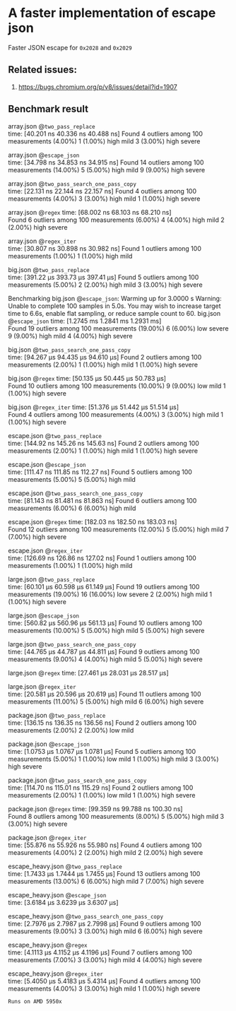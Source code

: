 # A faster implementation of escape json 
Faster JSON escape for `0x2028` and `0x2029`
## Related issues: 
1. https://bugs.chromium.org/p/v8/issues/detail?id=1907

## Benchmark result
array.json @`two_pass_replace`                                                                             
                        time:   [40.201 ns 40.336 ns 40.488 ns]
Found 4 outliers among 100 measurements (4.00%)
  1 (1.00%) high mild
  3 (3.00%) high severe

array.json @`escape_json`                                                                             
                        time:   [34.798 ns 34.853 ns 34.915 ns]
Found 14 outliers among 100 measurements (14.00%)
  5 (5.00%) high mild
  9 (9.00%) high severe

array.json @`two_pass_search_one_pass_copy`                                                                             
                        time:   [22.131 ns 22.144 ns 22.157 ns]
Found 4 outliers among 100 measurements (4.00%)
  3 (3.00%) high mild
  1 (1.00%) high severe

array.json @`regex`     time:   [68.002 ns 68.103 ns 68.210 ns]                                
Found 6 outliers among 100 measurements (6.00%)
  4 (4.00%) high mild
  2 (2.00%) high severe

array.json @`regex_iter`                                                                             
                        time:   [30.807 ns 30.898 ns 30.982 ns]
Found 1 outliers among 100 measurements (1.00%)
  1 (1.00%) high mild

big.json @`two_pass_replace`                                                                            
                        time:   [391.22 µs 393.73 µs 397.41 µs]
Found 5 outliers among 100 measurements (5.00%)
  2 (2.00%) high mild
  3 (3.00%) high severe

Benchmarking big.json @`escape_json`: Warming up for 3.0000 s
Warning: Unable to complete 100 samples in 5.0s. You may wish to increase target time to 6.6s, enable flat sampling, or reduce sample count to 60.
big.json @`escape_json` time:   [1.2745 ms 1.2841 ms 1.2931 ms]                                     
Found 19 outliers among 100 measurements (19.00%)
  6 (6.00%) low severe
  9 (9.00%) high mild
  4 (4.00%) high severe

big.json @`two_pass_search_one_pass_copy`                                                                            
                        time:   [94.267 µs 94.435 µs 94.610 µs]
Found 2 outliers among 100 measurements (2.00%)
  1 (1.00%) high mild
  1 (1.00%) high severe

big.json @`regex`       time:   [50.135 µs 50.445 µs 50.783 µs]                              
Found 10 outliers among 100 measurements (10.00%)
  9 (9.00%) low mild
  1 (1.00%) high severe

big.json @`regex_iter`  time:   [51.376 µs 51.442 µs 51.514 µs]                                    
Found 4 outliers among 100 measurements (4.00%)
  3 (3.00%) high mild
  1 (1.00%) high severe

escape.json @`two_pass_replace`                                                                            
                        time:   [144.92 ns 145.26 ns 145.63 ns]
Found 2 outliers among 100 measurements (2.00%)
  1 (1.00%) high mild
  1 (1.00%) high severe

escape.json @`escape_json`                                                                            
                        time:   [111.47 ns 111.85 ns 112.27 ns]
Found 5 outliers among 100 measurements (5.00%)
  5 (5.00%) high mild

escape.json @`two_pass_search_one_pass_copy`                                                                            
                        time:   [81.143 ns 81.481 ns 81.863 ns]
Found 6 outliers among 100 measurements (6.00%)
  6 (6.00%) high mild

escape.json @`regex`    time:   [182.03 ns 182.50 ns 183.03 ns]                                 
Found 12 outliers among 100 measurements (12.00%)
  5 (5.00%) high mild
  7 (7.00%) high severe

escape.json @`regex_iter`                                                                            
                        time:   [126.69 ns 126.86 ns 127.02 ns]
Found 1 outliers among 100 measurements (1.00%)
  1 (1.00%) high mild

large.json @`two_pass_replace`                                                                            
                        time:   [60.101 µs 60.598 µs 61.149 µs]
Found 19 outliers among 100 measurements (19.00%)
  16 (16.00%) low severe
  2 (2.00%) high mild
  1 (1.00%) high severe

large.json @`escape_json`                                                                            
                        time:   [560.82 µs 560.96 µs 561.13 µs]
Found 10 outliers among 100 measurements (10.00%)
  5 (5.00%) high mild
  5 (5.00%) high severe

large.json @`two_pass_search_one_pass_copy`                                                                             
                        time:   [44.765 µs 44.787 µs 44.811 µs]
Found 9 outliers among 100 measurements (9.00%)
  4 (4.00%) high mild
  5 (5.00%) high severe

large.json @`regex`     time:   [27.461 µs 28.031 µs 28.517 µs]                                 

large.json @`regex_iter`                                                                             
                        time:   [20.581 µs 20.596 µs 20.619 µs]
Found 11 outliers among 100 measurements (11.00%)
  5 (5.00%) high mild
  6 (6.00%) high severe

package.json @`two_pass_replace`                                                                            
                        time:   [136.15 ns 136.35 ns 136.56 ns]
Found 2 outliers among 100 measurements (2.00%)
  2 (2.00%) low mild

package.json @`escape_json`                                                                             
                        time:   [1.0753 µs 1.0767 µs 1.0781 µs]
Found 5 outliers among 100 measurements (5.00%)
  1 (1.00%) low mild
  1 (1.00%) high mild
  3 (3.00%) high severe

package.json @`two_pass_search_one_pass_copy`                                                                            
                        time:   [114.70 ns 115.01 ns 115.29 ns]
Found 2 outliers among 100 measurements (2.00%)
  1 (1.00%) low mild
  1 (1.00%) high severe

package.json @`regex`   time:   [99.359 ns 99.788 ns 100.30 ns]                                  
Found 8 outliers among 100 measurements (8.00%)
  5 (5.00%) high mild
  3 (3.00%) high severe

package.json @`regex_iter`                                                                            
                        time:   [55.876 ns 55.926 ns 55.980 ns]
Found 4 outliers among 100 measurements (4.00%)
  2 (2.00%) high mild
  2 (2.00%) high severe

escape_heavy.json @`two_pass_replace`                                                                             
                        time:   [1.7433 µs 1.7444 µs 1.7455 µs]
Found 13 outliers among 100 measurements (13.00%)
  6 (6.00%) high mild
  7 (7.00%) high severe

escape_heavy.json @`escape_json`                                                                             
                        time:   [3.6184 µs 3.6239 µs 3.6307 µs]

escape_heavy.json @`two_pass_search_one_pass_copy`                                                                             
                        time:   [2.7976 µs 2.7987 µs 2.7998 µs]
Found 9 outliers among 100 measurements (9.00%)
  3 (3.00%) high mild
  6 (6.00%) high severe

escape_heavy.json @`regex`                                                                             
                        time:   [4.1113 µs 4.1152 µs 4.1196 µs]
Found 7 outliers among 100 measurements (7.00%)
  3 (3.00%) high mild
  4 (4.00%) high severe

escape_heavy.json @`regex_iter`                                                                             
                        time:   [5.4050 µs 5.4183 µs 5.4314 µs]
Found 4 outliers among 100 measurements (4.00%)
  3 (3.00%) high mild
  1 (1.00%) high severe
```
Runs on AMD 5950x